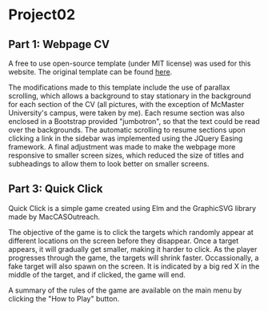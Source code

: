 # Project02

## Part 1: Webpage CV

A free to use open-source template (under MIT license) was used for this website. The original template can be found [here](https://startbootstrap.com/themes/resume/).

The modifications made to this template include the use of parallax scrolling, which allows a background to stay
stationary in the background for each section of the CV (all pictures, with the exception of McMaster University's campus,
were taken by me). Each resume section was also enclosed in a Bootstrap provided "jumbotron", so that the text could be
read over the backgrounds. The automatic scrolling to resume sections upon clicking a link in the sidebar was implemented
using the JQuery Easing framework. A final adjustment was made to make the webpage more responsive to smaller screen sizes,
which reduced the size of titles and subheadings to allow them to look better on smaller screens.

## Part 3: Quick Click

Quick Click is a simple game created using Elm and the GraphicSVG library made by MacCASOutreach. 

The objective of the game is to click the targets which randomly appear at different locations on the screen before they disappear. Once a target appears, it will gradually get smaller, making it harder to click. As the player progresses through the game, the targets will shrink faster. Occassionally, a fake target will also spawn on the screen. It is indicated by a big red X in the middle of the target, and if clicked, the game will end. 

A summary of the rules of the game are available on the main menu by clicking the "How to Play" button.